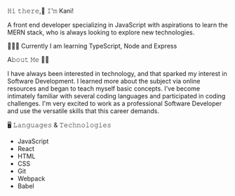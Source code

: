 𝙷𝚒 𝚝𝚑𝚎𝚛𝚎,👋 𝙸'𝚖 Kani!

A front end developer specializing in JavaScript with aspirations to learn the MERN stack, who is always looking to explore new technologies.

👩🏽‍💻 Currently I am learning TypeScript, Node and Express

A𝚋𝚘𝚞𝚝 𝙼𝚎 🤸‍♂️

I have always been interested in technology, and that sparked my interest in Software Development. I learned more about the subject via online resources and began to teach myself basic concepts. I've become intimately familiar with several coding languages and participated in coding challenges. I'm very excited to work as a professional Software Developer and use the versatile skills that this career demands.

🖥️ 𝙻𝚊𝚗𝚐𝚞𝚊𝚐𝚎𝚜 & 𝚃𝚎𝚌𝚑𝚗𝚘𝚕𝚘𝚐𝚒𝚎𝚜

* JavaScript
* React
* HTML
* CSS
* Git
* Webpack
* Babel



